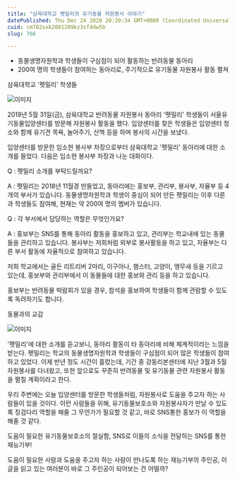 ```yaml
---
title: "삼육대학교 펫밀리의 유기동물 자원봉사 이야기"
datePublished: Thu Dec 24 2020 20:20:34 GMT+0000 (Coordinated Universal Time)
cuid: cm702sxk2001209kz3sf4dw5b
slug: 766

---
```



- 동물생명자원학과 학생들이 구심점이 되어 활동하는 반려동물 동아리
- 200여 명의 학생들이 참여하는 동아리로, 주기적으로 유기동물 자원봉사 활동 펼쳐

삼육대학교 '펫밀리' 학생들

![이미지](https://cdn.hashnode.com/res/hashnode/image/upload/v1739253791269/cf092ff5-8f66-4734-8274-f0ec26f44129.jpeg)

2019년 5월 31일(금), 삼육대학교 반려동물 자원봉사 동아리 '펫밀리' 학생들이 서울유기동물입양센터를 방문해 자원봉사 활동을 했다. 입양센터를 찾은 학생들은 입양센터 청소와 함께 유기견 목욕, 놀아주기, 산책 등을 하며 봉사의 시간을 보냈다.

입양센터를 방문한 임소현 봉사부 차장으로부터 삼육대학교 '펫밀리' 동아리에 대한 소개를 들었다. 다음은 임소현 봉사부 차장과 나눈 대화이다.

Q : 펫밀리 소개를 부탁드릴까요?

A : 펫밀리는 2018년 11월경 만들었고, 동아리에는 홍보부, 관리부, 봉사부, 자율부 등 4개의 부서가 있습니다. 동물생명자원학과 학생이 중심이 되어 만든 펫밀리는 이후 다른 과 학생들도 참여해, 현재는 약 200여 명의 멤버가 있습니다.

Q : 각 부서에서 담당하는 역할은 무엇인가요?

A : 홍보부는 SNS를 통해 동아리 활동을 홍보하고 있고, 관리부는 학교내에 있는 동물들을 관리하고 있습니다. 봉사부는 저희처럼 외부로 봉사활동을 하고 있고, 자율부는 다른 부서 활동에 자율적으로 참여하고 있습니다.

저희 학교에서는 골든 리트리버 2마리, 이구아나, 햄스터, 고양이, 앵무새 등을 기르고 있는데, 홍보부와 관리부에서 이 동물들에 대한 홍보와 관리 등을 하고 있습니다.

홍보부는 반려동물 박람회가 있을 경우, 참석을 홍보하여 학생들이 함께 관람할 수 있도록 독려하기도 합니다.

동물과의 교감

![이미지](https://cdn.hashnode.com/res/hashnode/image/upload/v1739253793655/ff44309e-f025-4417-ab5b-2e2290ea4e3e.jpeg)

'펫밀리'에 대한 소개를 듣고보니, 동아리 활동이 타 동아리에 비해 체계적이라는 느낌을 받는다. 펫밀리는 학교의 동물생명자원학과 학생들이 구심점이 되어 많은 학생들이 참여하고 있었다. 이제 반년 정도 시간이 흘렀는데, 기간 중 강동리본센터에 지난 3월과 5월 자원봉사를 다녀왔고, 또한 앞으로도 꾸준히 반려동물 및 유기동물 관련 자원봉사 활동을 펼칠 계획이라고 한다.

우리 주변에는 오늘 입양센터를 방문한 학생들처럼, 자원봉사로 도움을 주고자 하는 사람들이 있을 것이다. 이런 사람들을 위해, 유기동물보호소와 자원봉사자가 만날 수 있도록 징검다리 역할을 해줄 그 무언가가 필요할 것 같고, 바로 SNS통한 홍보가 이 역할을 해줄 것 같다.

도움이 필요한 유기동물보호소의 절실함, SNS로 이들의 소식을 전달하는 SNS를 통한 재능기부!

도움이 필요한 사람과 도움을 주고자 하는 사람이 만나도록 하는 재능기부의 주인공, 이글을 읽고 있는 여러분이 바로 그 주인공이 되어보는 건 어떨까?